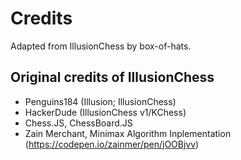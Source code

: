 # Credits

Adapted from IllusionChess by box-of-hats.

## Original credits of IllusionChess

- Penguins184 (Illusion; IllusionChess)
- HackerDude (IllusionChess v1/KChess)
- Chess.JS, ChessBoard.JS
- Zain Merchant, Minimax Algorithm Inplementation (https://codepen.io/zainmer/pen/jOOBjvv)
